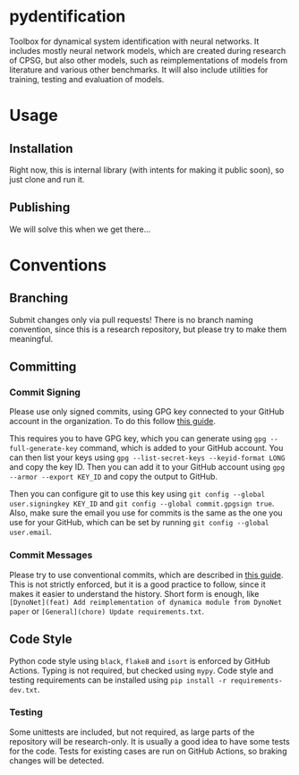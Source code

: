 # pydentification

Toolbox for dynamical system identification with neural networks. It includes mostly neural network models, which are 
created during research of CPSG, but also other models, such as reimplementations of models from literature and various
other benchmarks. It will also include utilities for training, testing and evaluation of models.

# Usage

## Installation

Right now, this is internal library (with intents for making it public soon), so just clone and run it. 

## Publishing

We will solve this when we get there...

# Conventions

## Branching

Submit changes only via pull requests! There is no branch naming convention, since this is a research repository, but
please try to make them meaningful.

## Committing

### Commit Signing

Please use only signed commits, using GPG key connected to your GitHub account in the organization. To do this follow [
this guide](https://docs.github.com/en/authentication/managing-commit-signature-verification/signing-commits). 

This requires you to have GPG key, which you can generate using `gpg --full-generate-key` command, which is added to
your GitHub account. You can then list your keys using `gpg --list-secret-keys --keyid-format LONG` and copy the key ID. 
Then you can add it to your GitHub account using `gpg --armor --export KEY_ID` and copy the output to GitHub. 

Then you can configure git to use this key using `git config --global user.signingkey KEY_ID` and `git config --global
commit.gpgsign true`. Also, make sure the email you use for commits is the same as the one you use for your GitHub,
which can be set by running `git config --global user.email`.

### Commit Messages

Please try to use conventional commits, which are described in [this guide](https://www.conventionalcommits.org/en/v1.0.0/).
This is not strictly enforced, but it is a good practice to follow, since it makes it easier to understand the history.
Short form is enough, like `[DynoNet](feat) Add reimplementation of dynamica module from DynoNet paper` or
`[General](chore) Update requirements.txt`.

## Code Style

Python code style using `black`, `flake8` and `isort` is enforced by GitHub Actions. Typing is not required, but checked
using `mypy`. Code style and testing requirements can be installed using `pip install -r requirements-dev.txt`.

### Testing

Some unittests are included, but not required, as large parts of the repository will be research-only. It is usually a
good idea to have some tests for the code. Tests for existing cases are run on GitHub Actions, so braking changes will
be detected.
